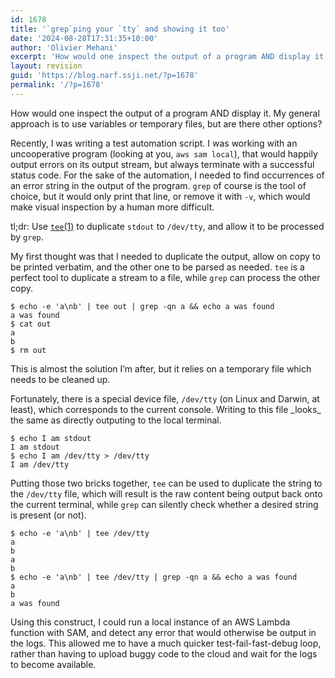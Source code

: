 ```yaml
---
id: 1678
title: '`grep`ping your `tty` and showing it too'
date: '2024-08-28T17:31:35+10:00'
author: 'Olivier Mehani'
excerpt: 'How would one inspect the output of a program AND display it, but without temporary files or variables? tl;dr: Use  tee(1) to duplicate  stdout to /dev/tty, and allow it to be processed by grep.'
layout: revision
guid: 'https://blog.narf.ssji.net/?p=1678'
permalink: '/?p=1678'
---
```


How would one inspect the output of a program AND display it. My general approach is to use variables or temporary files, but are there other options?

Recently, I was writing a test automation script. I was working with an uncooperative program (looking at you, `aws sam local`), that would happily output errors on its output stream, but always terminate with a successful status code. For the sake of the automation, I needed to find occurrences of an error string in the output of the program. `grep` of course is the tool of choice, but it would only print that line, or remove it with `-v`, which would make visual inspection by a human more difficult.

tl;dr: Use [`tee`(1)](https://www.man7.org/linux/man-pages/man1/tee.1.html) to duplicate `stdout` to `/dev/tty`, and allow it to be processed by `grep`.

My first thought was that I needed to duplicate the output, allow on copy to be printed verbatim, and the other one to be parsed as needed. `tee` is a perfect tool to duplicate a stream to a file, while `grep` can process the other copy.

```
$ echo -e 'a\nb' | tee out | grep -qn a && echo a was found 
a was found
$ cat out
a
b
$ rm out
```

This is almost the solution I’m after, but it relies on a temporary file which needs to be cleaned up.

Fortunately, there is a special device file, `/dev/tty` (on Linux and Darwin, at least), which corresponds to the current console. Writing to this file \_looks\_ the same as directly outputing to the local terminal.

```
$ echo I am stdout
I am stdout
$ echo I am /dev/tty > /dev/tty
I am /dev/tty
```

Putting those two bricks together, `tee` can be used to duplicate the string to the `/dev/tty` file, which will result is the raw content being output back onto the current terminal, while `grep` can silently check whether a desired string is present (or not).

```
$ echo -e 'a\nb' | tee /dev/tty
a
b
a
b
$ echo -e 'a\nb' | tee /dev/tty | grep -qn a && echo a was found
a
b
a was found
```

Using this construct, I could run a local instance of an AWS Lambda function with SAM, and detect any error that would otherwise be output in the logs. This allowed me to have a much quicker test-fail-fast-debug loop, rather than having to upload buggy code to the cloud and wait for the logs to become available.